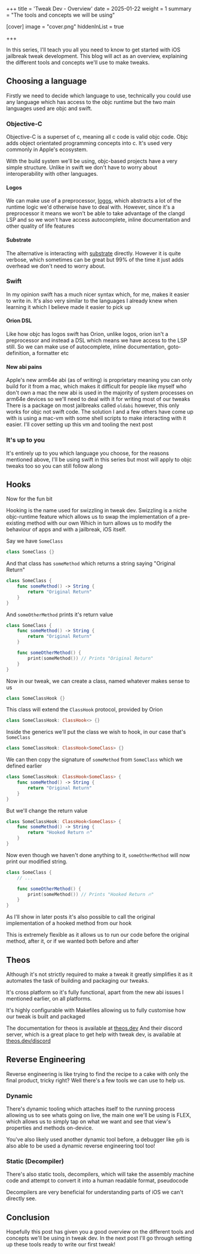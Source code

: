 +++
title = 'Tweak Dev - Overview'
date = 2025-01-22
weight = 1
summary = "The tools and concepts we will be using" 

[cover]
image = "cover.png"
hiddenInList = true

+++

<!-- {{< youtube dQw4w9WgXcQ >}} -->
<!---->
<!-- This post is available in video-format too -->

In this series, I'll teach you all you need to know to get started with iOS jailbreak tweak development.
This blog will act as an overview, explaining the different tools and concepts we'll use to make tweaks.

## Choosing a language

Firstly we need to decide which language to use,
technically you could use any language which has access to the objc runtime
but the two main languages used are objc and swift.

### Objective-C

Objective-C is a superset of c, meaning all c code is valid objc code. Objc adds object orientated programming concepts into c.
It's used very commonly in Apple's ecosystem.

With the build system we'll be using, objc-based projects have a very simple structure.
Unlike in swift we don't have to worry about interoperability with other languages.

#### Logos

We can make use of a preprocessor, [logos](https://theos.dev/docs/logos),
which abstracts a lot of the runtime logic we'd otherwise have to deal with.
However, since it's a preprocessor it means we won't be able to take advantage of the clangd LSP
and so we won't have access autocomplete, inline documentation and other quality of life features

#### Substrate

The alternative is interacting with [substrate](https://www.cydiasubstrate.com/) directly.
However it is quite verbose, which sometimes can be great
but 99% of the time it just adds overhead we don't need to worry about.

### Swift

In my opinion swift has a much nicer syntax which, for me, makes it easier to write in.
It's also very similar to the languages I already knew when learning it which I believe made it easier to pick up

#### Orion DSL

Like how objc has logos swift has Orion,
unlike logos, orion isn't a preprocessor and instead a DSL which means we have access to the LSP still.
So we can make use of autocomplete, inline documentation, goto-definition, a formatter etc

#### New abi pains

Apple's new arm64e abi (as of writing) is proprietary meaning you can only build for it from a mac,
which makes it difficult for people like myself who don't own a mac
the new abi is used in the majority of system processes on arm64e devices so we'll need to deal with it for writing most of our tweaks
There is a package on most jailbreaks called `oldabi` however, this only works for objc not swift code.
The solution I and a few others have come up with is using a mac-vm with some shell scripts to make interacting with it easier.
I'll cover setting up this vm and tooling the next post

### It's up to you

It's entirely up to you which language you choose, for the reasons mentioned above, I'll be using swift in this series
but most will apply to objc tweaks too so you can still follow along

## Hooks

Now for the fun bit

Hooking is the name used for swizzling in tweak dev.
Swizzling is a niche objc-runtime feature which allows us to swap the implementation of a pre-existing method with our own
Which in turn allows us to modify the behaviour of apps and with a jailbreak, iOS itself.

Say we have `SomeClass`

```swift
class SomeClass {}
```

And that class has `someMethod` which returns a string saying "Original Return"

```swift
class SomeClass {
    func someMethod() -> String {
        return "Original Return"
    }
}
```

And `someOtherMethod` prints it's return value

```swift
class SomeClass {
    func someMethod() -> String {
        return "Original Return"
    }

    func someOtherMethod() {
        print(someMethod()) // Prints "Original Return"
    }
}
```

Now in our tweak, we can create a class, named whatever makes sense to us

```swift
class SomeClassHook {}
```

This class will extend the `ClassHook` protocol, provided by Orion

```swift
class SomeClassHook: ClassHook<> {}
```

Inside the generics we'll put the class we wish to hook, in our case that's `SomeClass`

```swift
class SomeClassHook: ClassHook<SomeClass> {}
```

We can then copy the signature of `someMethod` from `SomeClass` which we defined earlier

```swift
class SomeClassHook: ClassHook<SomeClass> {
    func someMethod() -> String {
        return "Original Return"
    }
}
```

But we'll change the return value

```swift
class SomeClassHook: ClassHook<SomeClass> {
    func someMethod() -> String {
        return "Hooked Return 🔥"
    }
}
```

Now even though we haven't done anything to it, `someOtherMethod` will now print our modified string.


```swift
class SomeClass {
    // ...

    func someOtherMethod() {
        print(someMethod()) // Prints "Hooked Return 🔥"
    }
}
```

As I'll show in later posts it's also possible to call the original implementation of a hooked method from our hook

This is extremely flexible as it allows us to run our code before the original method, after it, or if we wanted both before and after

## Theos

Although it's not strictly required to make a tweak it greatly simplifies it as it automates the task of building and packaging our tweaks.

It's cross platform so it's fully functional, apart from the new abi issues I mentioned earlier, on all platforms.

It's highly configurable with Makefiles allowing us to fully customise how our tweak is built and packaged

The documentation for theos is available at [theos.dev](https://theos.dev)
And their discord server, which is a great place to get help with tweak dev, is available at [theos.dev/discord](https://theos.dev/discord)

## Reverse Engineering

Reverse engineering is like trying to find the recipe to a cake with only the final product, tricky right?
Well there's a few tools we can use to help us.

### Dynamic

There's dynamic tooling which attaches itself to the running process allowing us to see whats going on live,
the main one we'll be using is FLEX, which allows us to simply tap on what we want and see that view's properties and methods on-device.

You've also likely used another dynamic tool before, a debugger like `gdb` is also able to be used a dynamic reverse engineering tool too!

### Static (Decompiler)

There's also static tools, decompilers, which will take the assembly machine code and attempt to convert it into a human readable format, pseudocode

Decompilers are very beneficial for understanding parts of iOS we can't directly see.

## Conclusion

Hopefully this post has given you a good overview on the different tools and concepts we'll be using in tweak dev.
In the next post I'll go through setting up these tools ready to write our first tweak!
